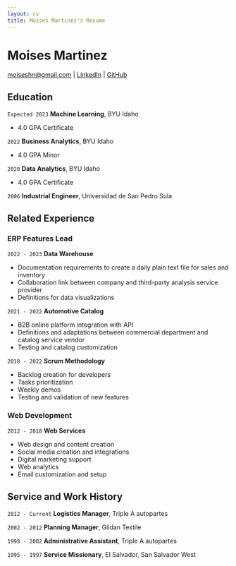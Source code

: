 ```yaml
---
layout: cv
title: Moises Martinez's Resume
---
```

# Moises Martinez

<div id="webaddress">
<a href="moiseshn@gmail.com">moiseshn@gmail.com</a>
| <a href="www.linkedin.com/in/moiseshn">LinkedIn</a>
| <a href="https://github.com/moiseshn">GitHub</a>
</div>

## Education

`Expected 2023`
__Machine Learning__, BYU Idaho

- 4.0 GPA Certificate

`2022`
__Business Analytics__, BYU Idaho

- 4.0 GPA Minor

`2020`
__Data Analytics__, BYU Idaho

-  4.0 GPA Certificate

`2006`
__Industrial Engineer__, Universidad de San Pedro Sula



## Related Experience

### ERP Features Lead

`2022 - 2023`
__Data Warehouse__

- Documentation requirements to create a daily plain text file for sales and inventory 
- Collaboration link between company and third-party analysis service provider
- Definitions for data visualizations

`2021 - 2022`
__Automotive Catalog__

- B2B online platform integration with API
- Definitions and adaptations between commercial department and catalog service vendor
- Testing and catalog customization

`2018 - 2022`
__Scrum Methodology__

- Backlog creation for developers
- Tasks prioritization
- Weekly demos
- Testing and validation of new features

### Web Development

`2012 - 2018`
__Web Services__

- Web design and content creation
- Social media creation and integrations
- Digital marketing support
- Web analytics
- Email customization and setup

## Service and Work History

`2012 - Current`
__Logistics Manager__, Triple A autopartes

`2002 - 2012`
__Planning Manager__, Gildan Textile

`1998 - 2002`
__Administrative Assistant__, Triple A autopartes

`1995 - 1997`
__Service Missionary__, El Salvador, San Salvador West



<!-- ### Footer

Last updated: December 2022 -->


